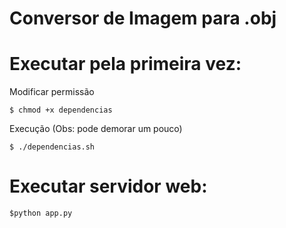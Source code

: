 
# Conversor de Imagem para .obj
  

# **Executar pela primeira vez:**
Modificar permissão

	$ chmod +x dependencias



 Execução (Obs: pode demorar um pouco)

	$ ./dependencias.sh

# **Executar servidor web:**
    $python app.py